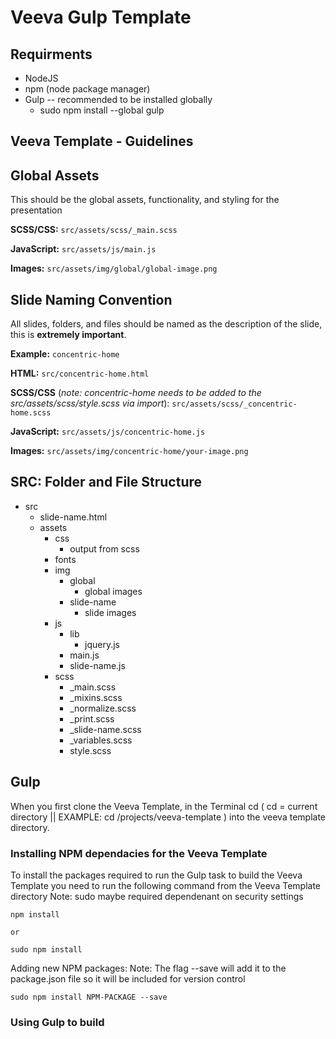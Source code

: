 # Veeva Gulp Template

## Requirments 

  * NodeJS
  * npm (node package manager)
  * Gulp -- recommended to be installed globally
    * sudo npm install --global gulp

## Veeva Template - Guidelines

## Global Assets
  
  This should be the global assets, functionality, and styling for the presentation

  **SCSS/CSS:**
  `src/assets/scss/_main.scss`

  **JavaScript:**
  `src/assets/js/main.js`

  **Images:**
  `src/assets/img/global/global-image.png`

## Slide Naming Convention
  
  All slides, folders, and files should be named as the description of the slide, this is **extremely important**.

  **Example:** `concentric-home`

  **HTML:**
  `src/concentric-home.html`

  **SCSS/CSS** (*note: concentric-home needs to be added to the src/assets/scss/style.scss via import*):
  `src/assets/scss/_concentric-home.scss`

  **JavaScript:**
  `src/assets/js/concentric-home.js`

  **Images:**
  `src/assets/img/concentric-home/your-image.png`


## SRC: Folder and File Structure

  * src
    * slide-name.html
    * assets
      * css
        * output from scss
      * fonts
      * img
        * global
          * global images
        * slide-name
          * slide images
      * js
        * lib 
          * jquery.js
        * main.js
        * slide-name.js
      * scss
        * _main.scss
        * _mixins.scss
        * _normalize.scss
        * _print.scss
        * _slide-name.scss
        * _variables.scss
        * style.scss

## Gulp

  When you first clone the Veeva Template, in the Terminal cd ( cd = current directory || EXAMPLE: cd /projects/veeva-template ) into the veeva template directory. 

### Installing NPM dependacies for the Veeva Template

  To install the packages required to run the Gulp task to build the Veeva Template you need to run the following command from the Veeva Template directory
  Note: sudo maybe required dependenant on security settings    

    npm install

    or 

    sudo npm install

  Adding new NPM packages:
  Note: The flag --save will add it to the package.json file so it will be included for version control

    sudo npm install NPM-PACKAGE --save

### Using Gulp to build